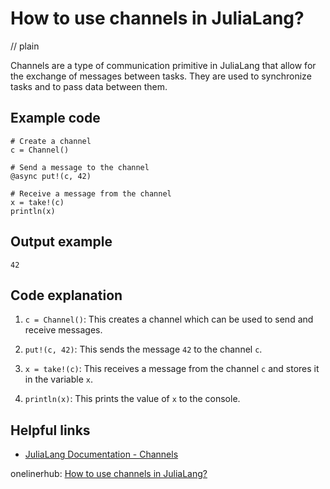# How to use channels in JuliaLang?
// plain

Channels are a type of communication primitive in JuliaLang that allow for the exchange of messages between tasks. They are used to synchronize tasks and to pass data between them.

## Example code

```
# Create a channel
c = Channel()

# Send a message to the channel
@async put!(c, 42)

# Receive a message from the channel
x = take!(c)
println(x)
```

## Output example

```
42
```

## Code explanation


1. `c = Channel()`: This creates a channel which can be used to send and receive messages.

2. `put!(c, 42)`: This sends the message `42` to the channel `c`.

3. `x = take!(c)`: This receives a message from the channel `c` and stores it in the variable `x`.

4. `println(x)`: This prints the value of `x` to the console.

## Helpful links

- [JuliaLang Documentation - Channels](https://docs.julialang.org/en/v1/base/parallel/#Channels)

onelinerhub: [How to use channels in JuliaLang?
](https://onelinerhub.com/julialang/how-to-use-channels-in-julialang)
